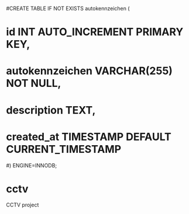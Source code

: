 #CREATE TABLE IF NOT EXISTS autokennzeichen (
#    id INT AUTO_INCREMENT PRIMARY KEY,
#    autokennzeichen VARCHAR(255) NOT NULL,
#    description TEXT,
#    created_at TIMESTAMP DEFAULT CURRENT_TIMESTAMP
#)  ENGINE=INNODB;

# cctv
CCTV project
